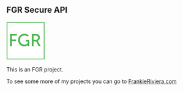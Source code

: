 FGR Secure API
---



[<img src="./images/FGR_Transparent.png" width="100" />](https://frankieriviera.com)

This is an FGR project. 

To see some more of my projects you can go to [FrankieRiviera.com](https://frankieriviera.com)

<!-- Surge Deployment uses https://github.com/yavisht/deploy-via-surge.sh-github-action-template -->

<!-- add ENV file for redirect to develop locally
CREATE github actions workflow to use ENV for redirect to github pages and not use my local env -->
